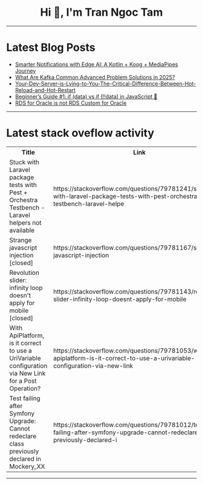<h1 align="center">Hi 👋, I'm Tran Ngoc Tam</h1>

---

# Latest Blog Posts 
<!-- BLOG-POST-LIST:START -->
- [Smarter Notifications with Edge AI: A Kotlin + Koog + MediaPipes Journey](https://dev.to/monda8am/smarter-notifications-with-edge-ai-a-kotlin-koog-mediapipes-journey-5h1)
- [What Are Kafka Common Advanced Problem Solutions in 2025?](https://dev.to/rociogarciavf/what-are-kafka-common-advanced-problem-solutions-in-2025-4pij)
- [Your-Dev-Server-is-Lying-to-You-The-Critical-Difference-Between-Hot-Reload-and-Hot-Restart](https://dev.to/member_f8c307c5/your-dev-server-is-lying-to-you-the-critical-difference-between-hot-reload-and-hot-restart-37f0)
- [Beginner’s Guide #1: if &lpar;data&rpar; vs if &lpar;!!data&rpar; in JavaScript 🤔](https://dev.to/sylwia-lask/beginners-guide-1-if-data-vs-if-data-in-javascript-14bc)
- [RDS for Oracle is not RDS Custom for Oracle](https://dev.to/wakeup_flower_8591a6cb6a9/rds-for-oracle-is-not-rds-custom-for-oracle-4i6k)
<!-- BLOG-POST-LIST:END -->

---

# Latest stack oveflow activity
<table>
  <tr><th>Title</th><th>Link</th></tr>
  <!-- STACKOVERFLOW:START --><tr><td>Stuck with Laravel package tests with Pest + Orchestra Testbench - Laravel helpers not available</td><td>https://stackoverflow.com/questions/79781241/stuck-with-laravel-package-tests-with-pest-orchestra-testbench-laravel-helpe</td></tr><tr><td>Strange javascript injection [closed]</td><td>https://stackoverflow.com/questions/79781167/strange-javascript-injection</td></tr><tr><td>Revolution slider: infinity loop doesn&#39;t apply for mobile [closed]</td><td>https://stackoverflow.com/questions/79781143/revolution-slider-infinity-loop-doesnt-apply-for-mobile</td></tr><tr><td>With ApiPlatform, is it correct to use a UriVariable configuration via New Link for a Post Operation?</td><td>https://stackoverflow.com/questions/79781053/with-apiplatform-is-it-correct-to-use-a-urivariable-configuration-via-new-link</td></tr><tr><td>Test failing after Symfony Upgrade: Cannot redeclare class previously declared in Mockery_XX</td><td>https://stackoverflow.com/questions/79781012/test-failing-after-symfony-upgrade-cannot-redeclare-class-previously-declared-i</td></tr><!-- STACKOVERFLOW:END -->
</table>

---


